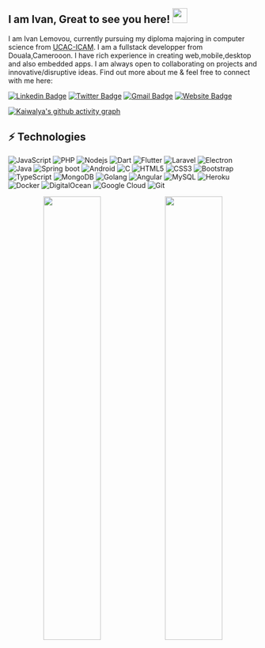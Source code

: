 ## I am Ivan, Great to see you here! <img src="https://raw.githubusercontent.com/aemmadi/aemmadi/master/wave.gif" width="30px">

I am Ivan Lemovou, currently pursuing my diploma majoring in computer science from [UCAC-ICAM](https://www.ucac-icam.com/). I am a fullstack developper from Douala,Camerooon. I have rich experience in creating web,mobile,desktop and also embedded apps. I am always open to collaborating on projects and innovative/disruptive ideas. Find out more about me & feel free to connect with me here:

[![Linkedin Badge](https://img.shields.io/badge/-Lemovou-blue?style=flat-square&logo=Linkedin&logoColor=white&link=https://www.linkedin.com/in/ivan-lemovou-98a585171/)](https://www.linkedin.com/in/ivan-lemovou-98a585171/)
[![Twitter Badge](https://img.shields.io/badge/-Ivan_Lemovou-blue?style=flat-square&logo=twitter&logoColor=white&link=https://twitter.com/sherlock2045)](https://twitter.com/sherlock2045)
[![Gmail Badge](https://img.shields.io/badge/-lemovou@gmail.com-c14438?style=flat-square&logo=Gmail&logoColor=white&link=mailto:lemovou@gmail.com)](mailto:lemovou@gmail.com)
[![Website Badge](https://img.shields.io/badge/-Lemovou's_Portfolio-black?style=flat-square&logo=Wordpress&logoColor=white&link=https://sherlock2045.netlify.app/)](https://sherlock2045.netlify.app/)
<!--[![Youtube Badge](https://img.shields.io/badge/-koolkanna-darkred?style=flat-square&logo=youtube&logoColor=white&link=https://www.youtube.com/c/koolkanna)](https://www.youtube.com/c/koolkanna)-->

[![Kaiwalya's github activity graph](https://activity-graph.herokuapp.com/graph?username=SherlockHolmes2045&theme=xcode)](https://github.com/SherlockHolmes2045)


## ⚡ Technologies

![JavaScript](https://img.shields.io/badge/-JavaScript-black?style=flat-square&logo=javascript)
![PHP](https://img.shields.io/badge/-PHP-indigo?style=flat-square&logo=php)
![Nodejs](https://img.shields.io/badge/-Nodejs-black?style=flat-square&logo=Node.js)
![Dart](https://img.shields.io/badge/-Dart-blue?style=flat-square&logo=Dart)
![Flutter](https://img.shields.io/badge/-Flutter-blue?style=flat-square&logo=flutter)
![Laravel](https://img.shields.io/badge/-Laravel-black?style=flat-square&logo=laravel)
![Electron](https://img.shields.io/badge/-Electron-green?style=flat-square&logo=electron)
![Java](https://img.shields.io/badge/-java-E34A86?style=flat-square&logo=java)
![Spring boot](https://img.shields.io/badge/-Spring_boot-black?style=flat-square&logo=spring)
![Android](https://img.shields.io/badge/-Android-black?style=flat-square&logo=android)
![C](https://img.shields.io/badge/-C-00599C?style=flat-square&logo=c)
![HTML5](https://img.shields.io/badge/-HTML5-E34F26?style=flat-square&logo=html5&logoColor=white)
![CSS3](https://img.shields.io/badge/-CSS3-1572B6?style=flat-square&logo=css3)
![Bootstrap](https://img.shields.io/badge/-Bootstrap-563D7C?style=flat-square&logo=bootstrap)
![TypeScript](https://img.shields.io/badge/-TypeScript-grey?style=flat-square&logo=typescript)
![MongoDB](https://img.shields.io/badge/-MongoDB-black?style=flat-square&logo=mongodb)
![Golang](https://img.shields.io/badge/-Go-black?style=flat-square&logo=go)
![Angular](https://img.shields.io/badge/-Angular-black?style=flat-square&logo=angular)
![MySQL](https://img.shields.io/badge/-MySQL-black?style=flat-square&logo=mysql)
![Heroku](https://img.shields.io/badge/-Heroku-430098?style=flat-square&logo=heroku)
![Docker](https://img.shields.io/badge/-Docker-black?style=flat-square&logo=docker)
![DigitalOcean](https://img.shields.io/badge/-Digital%20Ocean-darkblue?style=flat-square&logo=digitalocean)
![Google Cloud](https://img.shields.io/badge/Google%20Cloud-black?style=flat-square&logo=google-cloud)
![Git](https://img.shields.io/badge/-Git-black?style=flat-square&logo=git)



<p align="center">
	
  <img width="48%" src="https://github-readme-stats.vercel.app/api?username=SherlockHolmes2045&show_icons=true&theme=tokyonight" />
  <img width="48%" src="https://github-readme-streak-stats.herokuapp.com/?user=SherlockHolmes2045&theme=tokyonight" />
</p>



<!--## Hi there 👋, I am Kaiwalya. Welcome to my profile !!!
<p align="center">
  <img align="center" alt="Meme Studio" src="https://github.com/viclafouch/viclafouch/blob/master/img/pack.png" />
</p>
[![linkedin badge](https://img.shields.io/badge/Linkedin-kaiwalyakoparkar-0077b5?style=flat-square&logo=linkedin)](https://www.linkedin.com/in/kaiwalyakoparkar//)
[![website badge](https://img.shields.io/badge/Website-kaiwalyakoparkar.github.io-1f425f?style=flat-square&logo=wikipedia)](https://kaiwalyakoparkar.github.io/)
[![twitter badge](https://img.shields.io/badge/Twitter-kaiwalya_13-1f425f?style=flat-square&logo=twitter)](https://twitter.com/kaiwalya_13)
[![medium badge](https://img.shields.io/badge/Medium-kaiwalyakoparkar-1f425f?style=flat-square&logo=medium)](https://kaiwalyakoparkar.medium.com)
- 🔭 I’m currently working on my Competetive programming and Full stack developement skills
- :goal_net: My goal of 2021 is to learn the Full Stack Development and Hybrid app development.
- 🌱 I’m currently learning new trends and technology.
- 👯 I’m looking to collaborate on latest technology which challenges the problems in this world
- 💬 Ask me about Software Engineering and Cyber Security Concepts
- ⚡ Download my Cv : [Download CV](https://drive.google.com/file/d/10t_EtYrt7pvjD5cR-5h_WmcrT8aH-ZQf/view)
- 😄 Pronouns: He/Mr
- ⚡ Fun fact: "I am not special but a kind of iterative loop is continuously going on inside my mind which pushes me forward everyday and raises my difficulty bar by 1..."
<img src="https://github-readme-stats.vercel.app/api?username=kaiwalyakoparkar&&show_icons=true&title_color=08fdd8&icon_color=bb2acf&text_color=ffffff&bg_color=0a192f" width="100%"/>
-->
